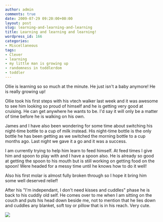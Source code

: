 ```yaml
---
author: admin
comments: true
date: 2009-07-29 09:20:00+00:00
layout: post
slug: learning-and-learning-and-learning
title: Learning and learning and learning!
wordpress_id: 166
categories:
- Miscellaneous
tags:
- Clever
- learning
- my little man is growing up
- randomness in toddlerdom
- toddler
---
```


Ollie is learning so so much at the minute.  He just isn't a baby anymore!  He is really growing up!  
  
Ollie took his first steps with his vtech walker last week and it was awesome to see him looking so proud of himself and he is getting very good at cruising.  He can get anywhere he wants to be.  I'd say it will only be a matter of time before he is walking on his own.  
  
James and I have also been wondering for some time about switching his night-time bottle to a cup of milk instead.  His night-time bottle is the only bottle he has been getting as we switched the morning bottle to a cup months ago.  Last night we gave it a go and it was a success.    
  
I am currently trying to help him learn to feed himself.  At feed times I give him and spoon to play with and I have a spoon also.  He is already so good at getting the spoon to his mouth but is still working on getting food on the spoon!  Were headed for a messy time until he knows how to do it well!  
  
Also his first molar is almost fully broken through so I hope it bring him some well deserved relief!  
  
After his "I'm independant, I don't need kisses and cuddles" phase he is back to his cuddly old self.  He comes over to me when I am sitting on the couch and puts his head down beside me, not to mention that he lies down and cuddles any blanket, soft toy or pillow that is in his reach.  Very cute.

![](https://blogger.googleusercontent.com/tracker/251139911615938991-713720019668197882?l=www.outmumbered.com)

